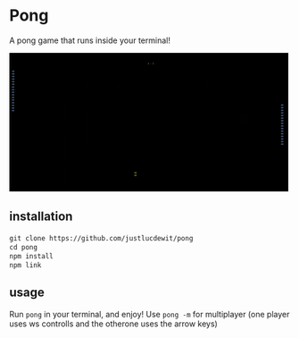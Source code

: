 # Pong
A pong game that runs inside your terminal!

<img src="./imgs/pong.png">

## installation
```
git clone https://github.com/justlucdewit/pong
cd pong
npm install
npm link
```

## usage
Run `pong` in your terminal, and enjoy!
Use `pong -m` for multiplayer (one player uses ws controlls and the otherone uses the arrow keys)